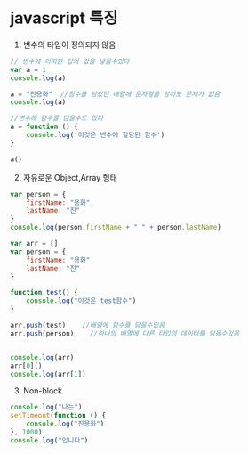 # javascript 특징


1. 변수의 타입이 정의되지 않음
``` javascript
// 변수에 어떠한 탑의 값을 넣을수있다
var a = 1
console.log(a)

a = "진용화"  //정수를 담았던 배열에 문자열을 담아도 문제가 없음
console.log(a)

//변수에 함수를 담을수도 있다
a = function () {
    console.log('이것은 변수에 할당된 함수')
}

a() 
```
2. 자유로운 Object,Array 형태
``` javascript
var person = {
    firstName: "용화",
    lastName: "진"
}
console.log(person.firstName + " " + person.lastName)
```

``` javascript
var arr = []
var person = {
    firstName: "용화",
    lastName: "진"
}

function test() {
    console.log("이것은 test함수")
}

arr.push(test)    //배열에 함수를 담을수있음
arr.push(person)    //하나의 배열에 다른 타입의 데이터를 담을수있음


console.log(arr)
arr[0]()
console.log(arr[1])
```


3. Non-block
``` javascript
console.log("나는")
setTimeout(function () {
    console.log("진용화")
}, 1000)
console.log("입니다")

```

